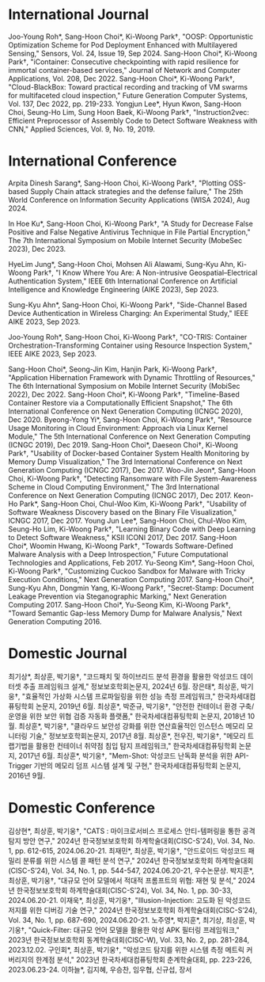 International Journal
======
Joo-Young Roh*, Sang-Hoon Choi*, Ki-Woong Park†, "OOSP: Opportunistic Optimization Scheme for Pod Deployment Enhanced with Multilayered Sensing," Sensors, Vol. 24, Issue 19, Sep 2024.
Sang-Hoon Choi*, Ki-Woong Park†, "iContainer: Consecutive checkpointing with rapid resilience for immortal container-based services," Journal of Network and Computer Applications, Vol. 208, Dec 2022.
Sang-Hoon Choi*, Ki-Woong Park†, "Cloud-BlackBox: Toward practical recording and tracking of VM swarms for multifaceted cloud inspection," Future Generation Computer Systems, Vol. 137, Dec 2022, pp. 219-233.
Yongjun Lee*, Hyun Kwon, Sang-Hoon Choi, Seung-Ho Lim, Sung Hoon Baek, Ki-Woong Park†, "Instruction2vec: Efficient Preprocessor of Assembly Code to Detect Software Weakness with CNN," Applied Sciences, Vol. 9, No. 19, 2019.

International Conference
======
Arpita Dinesh Sarang*, Sang-Hoon Choi, Ki-Woong Park†, "Plotting OSS-based Supply Chain attack strategies and the defense failure," The 25th World Conference on Information Security Applications (WISA 2024), Aug 2024.

In Hoe Ku*, Sang-Hoon Choi, Ki-Woong Park†, "A Study for Decrease False Positive and False Negative Antivirus Technique in File Partial Encryption," The 7th International Symposium on Mobile Internet Security (MobeSec 2023), Dec 2023.

HyeLim Jung*, Sang-Hoon Choi, Mohsen Ali Alawami, Sung-Kyu Ahn, Ki-Woong Park†, "I Know Where You Are: A Non-intrusive Geospatial–Electrical Authentication System," IEEE 6th International Conference on Artificial Intelligence and Knowledge Engineering (AIKE 2023), Sep 2023.

Sung-Kyu Ahn*, Sang-Hoon Choi, Ki-Woong Park†, "Side-Channel Based Device Authentication in Wireless Charging: An Experimental Study," IEEE AIKE 2023, Sep 2023.

Joo-Young Roh*, Sang-Hoon Choi, Ki-Woong Park†, "CO-TRIS: Container Orchestration-Transforming Container using Resource Inspection System," IEEE AIKE 2023, Sep 2023.

Sang-Hoon Choi*, Seong-Jin Kim, Hanjin Park, Ki-Woong Park†, "Application Hibernation Framework with Dynamic Throttling of Resources," The 6th International Symposium on Mobile Internet Security (MobiSec 2022), Dec 2022.
Sang-Hoon Choi*, Ki-Woong Park†, "Timeline-Based Container Restore via a Computationally Efficient Snapshot," The 6th International Conference on Next Generation Computing (ICNGC 2020), Dec 2020.
Byeong-Yong Yi*, Sang-Hoon Choi, Ki-Woong Park†, "Resource Usage Monitoring in Cloud Environment: Approach via Linux Kernel Module," The 5th International Conference on Next Generation Computing (ICNGC 2019), Dec 2019.
Sang-Hoon Choi*, Daeseon Choi†, Ki-Woong Park†, "Usability of Docker-based Container System Health Monitoring by Memory Dump Visualization," The 3rd International Conference on Next Generation Computing (ICNGC 2017), Dec 2017.
Woo-Jin Jeon*, Sang-Hoon Choi, Ki-Woong Park†, "Detecting Ransomware with File System-Awareness Scheme in Cloud Computing Environment," The 3rd International Conference on Next Generation Computing (ICNGC 2017), Dec 2017.
Keon-Ho Park*, Sang-Hoon Choi, Chul-Woo Kim, Ki-Woong Park†, "Usability of Software Weakness Discovery based on the Binary File Visualization," ICNGC 2017, Dec 2017.
Young Jun Lee*, Sang-Hoon Choi, Chul-Woo Kim, Seung-Ho Lim, Ki-Woong Park†, "Learning Binary Code with Deep Learning to Detect Software Weakness," KSII ICONI 2017, Dec 2017.
Sang-Hoon Choi*, Woomin Hwang, Ki-Woong Park†, "Towards Software-Defined Malware Analysis with a Deep Introspection," Future Computational Technologies and Applications, Feb 2017.
Yu-Seong Kim*, Sang-Hoon Choi, Ki-Woong Park†, "Customizing Cuckoo Sandbox for Malware with Tricky Execution Conditions," Next Generation Computing 2017.
Sang-Hoon Choi*, Sung-Kyu Ahn, Dongmin Yang, Ki-Woong Park†, "Secret-Stamp: Document Leakage Prevention via Steganographic Marking," Next Generation Computing 2017.
Sang-Hoon Choi*, Yu-Seong Kim, Ki-Woong Park†, "Toward Semantic Gap-less Memory Dump for Malware Analysis," Next Generation Computing 2016.

Domestic Journal
======
최기상*, 최상훈, 박기웅†, "코드패치 및 하이브리드 분석 환경을 활용한 악성코드 데이터셋 추출 프레임워크 설계," 정보보호학회논문지, 2024년 6월.
장은태*, 최상훈, 박기웅†, "효율적인 가상화 시스템 프로파일링을 위한 성능 측정 프레임워크," 한국차세대컴퓨팅학회 논문지, 2019년 6월.
최상훈*, 박준규, 박기웅†, "안전한 컨테이너 환경 구축/운영을 위한 보안 위협 검증 자동화 플랫폼," 한국차세대컴퓨팅학회 논문지, 2018년 10월.
최상훈*, 박기웅†, "클라우드 보안성 강화를 위한 연산효율적인 인스턴스 메모리 모니터링 기술," 정보보호학회논문지, 2017년 8월.
최상훈*, 전우진, 박기웅†, "메모리 트랩기법을 활용한 컨테이너 취약점 침입 탐지 프레임워크," 한국차세대컴퓨팅학회 논문지, 2017년 6월.
최상훈*, 박기웅†, "Mem-Shot: 악성코드 난독화 분석을 위한 API-Trigger 기반의 메모리 덤프 시스템 설계 및 구현," 한국차세대컴퓨팅학회 논문지, 2016년 9월.

Domestic Conference
======
김상현*, 최상훈, 박기웅†, "CATS : 마이크로서비스 프로세스 안티-템퍼링을 통한 공격 탐지 방안 연구," 2024년 한국정보보호학회 하계학술대회(CISC-S’24), Vol. 34, No. 1, pp. 612-615, 2024.06.20-21.
최재민*, 최상훈, 박기웅†, "안드로이드 악성코드 패밀리 분류를 위한 시스템 콜 패턴 분석 연구," 2024년 한국정보보호학회 하계학술대회(CISC-S’24), Vol. 34, No. 1, pp. 544-547, 2024.06.20-21, 우수논문상.
박지훈*, 최상훈, 박기웅†, "대규모 언어 모델에서 적대적 프롬프트의 위협: 재현 및 분석," 2024년 한국정보보호학회 하계학술대회(CISC-S’24), Vol. 34, No. 1, pp. 30-33, 2024.06.20-21.
이재욱*, 최상훈, 박기웅†, "Illusion-Injection: 고도화 된 악성코드 저지를 위한 디버깅 기술 연구," 2024년 한국정보보호학회 하계학술대회(CISC-S’24), Vol. 34, No. 1, pp. 687-690, 2024.06.20-21.
노주영*, 박지훈*, 최기상, 최상훈, 박기웅†, "Quick-Filter: 대규모 언어 모델을 활용한 악성 APK 필터링 프레임워크," 2023년 한국정보보호학회 동계학술대회(CISC-W), Vol. 33, No. 2, pp. 281-284, 2023.12.02.
구인회*, 최상훈, 박기웅†, "악성코드 탐지를 위한 시스템 측정 메트릭 커버리지의 한계점 분석," 2023년 한국차세대컴퓨팅학회 춘계학술대회, pp. 223-226, 2023.06.23-24.
이하늘*, 김지혜, 우승찬, 임우협, 신규섭, 장서
